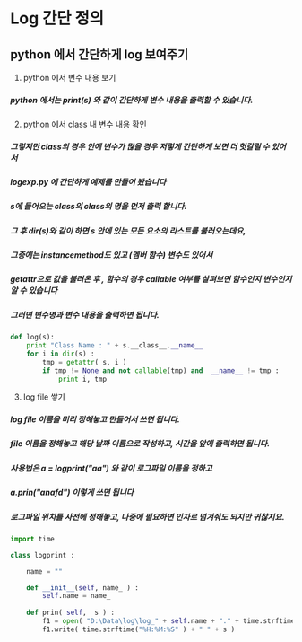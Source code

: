 Log 간단 정의
============

python 에서 간단하게 log 보여주기
-------------

1. python 에서 변수 내용 보기
##### python 에서는 print(s) 와 같이 간단하게 변수 내용을 출력할 수 있습니다. 

2. python 에서 class 내 변수 내용 확인
##### 그렇지만 class의 경우 안에 변수가 많을 경우 저렇게 간단하게 보면 더 헛갈릴 수 있어서
##### logexp.py 에 간단하게 예제를 만들어 봤습니다

##### s에 들어오는 class의 class의 명을 먼저 출력 합니다.
##### 그 후 dir(s)와 같이 하면 s 안에 있는 모든 요소의 리스트를 불러오는데요,
##### 그중에는 instancemethod도 있고 (멤버 함수) 변수도 있어서 
##### getattr으로 값을 불러온 후 , 함수의 경우 callable 여부를 살펴보면 함수인지 변수인지 알 수 있습니다
##### 그러면 변수명과 변수 내용을 출력하면 됩니다.

```python
def log(s):    
    print "Class Name : " + s.__class__.__name__
    for i in dir(s) :
        tmp = getattr( s, i )
        if tmp != None and not callable(tmp) and  __name__ != tmp :
            print i, tmp			
```

3. log file 쌓기
##### log file 이름을 미리 정해놓고 만들어서 쓰면 됩니다.
##### file 이름을 정해놓고 해당 날짜 이름으로 작성하고, 시간을 앞에 출력하면 됩니다.
##### 사용법은 a = logprint("aa") 와 같이 로그파일 이름을 정하고
##### a.prin("anafd") 이렇게 쓰면 됩니다
##### 로그파일 위치를 사전에 정해놓고, 나중에 필요하면 인자로 넘겨줘도 되지만 귀찮지요.


```python
import time

class logprint :

    name = ""

    def __init__(self, name_ ) :
        self.name = name_ 
    
    def prin( self,  s ) :
        f1 = open( "D:\Data\log\log_" + self.name + "." + time.strftime('%Y%m%d'), "at" )        
        f1.write( time.strftime("%H:%M:%S" ) + " " + s )
        
```

